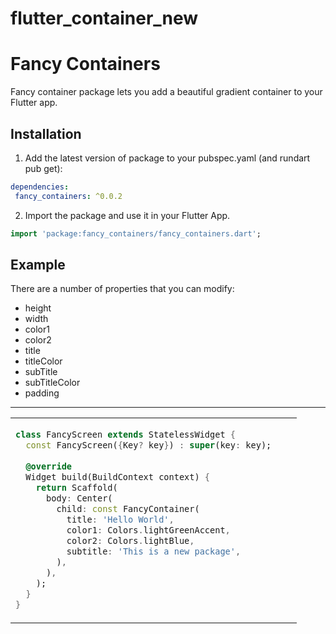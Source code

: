 # flutter_container_new

# Fancy Containers

Fancy container package lets you add a beautiful gradient container to your Flutter app.

## Installation

1. Add the latest version of package to your pubspec.yaml (and rundart pub get):
```yaml
dependencies:
 fancy_containers: ^0.0.2
```

2. Import the package and use it in your Flutter App.
```dart
import 'package:fancy_containers/fancy_containers.dart';
```
## Example
There are a number of properties that you can modify:
- height
- width
- color1
- color2
- title
- titleColor
- subTitle
- subTitleColor
- padding

<hr>

<table>
<tr>
<td>

```dart
class FancyScreen extends StatelessWidget {  
  const FancyScreen({Key? key}) : super(key: key);  
  
  @override  
  Widget build(BuildContext context) {  
    return Scaffold(  
      body: Center(  
        child: const FancyContainer(  
          title: 'Hello World',  
          color1: Colors.lightGreenAccent,  
          color2: Colors.lightBlue,  
          subtitle: 'This is a new package',  
        ),  
      ),  
    );  
  }  
}
```

</td>
<td>
<img  src="https://user-images.githubusercontent.com/53579386/126896556-911d4778-04cd-49bf-b32a-01a6eb3b0155.jpeg"  alt="">
</td>
</tr>
</table>
